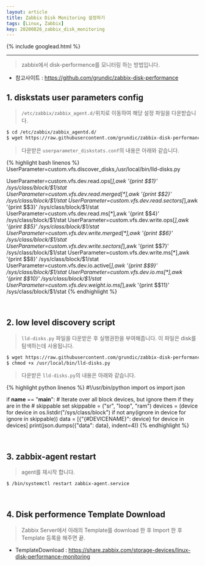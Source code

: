 ```yaml
---
layout: article
title: Zabbix Disk Monitoring 설정하기
tags: [Linux, Zabbix]
key: 20200826_zabbix_disk_monitoring
---
```


{% include googlead.html %}

---
> zabbix에서 disk-performence를 모니터링 하는 방법입니다.

- 참고사이트 : <https://github.com/grundic/zabbix-disk-performance>

## 1. diskstats user parameters config

> `/etc/zabbix/zabbix_agent.d/`위치로 이동하여 해당 설정 파일을 다운받습니다.

``` bash
$ cd /etc/zabbix/zabbix_agentd.d/
$ wget https://raw.githubusercontent.com/grundic/zabbix-disk-performance/master/userparameter_diskstats.conf -O /etc/zabbix/zabbix_agentd.d/userparameter_diskstats.conf
```
> 다운받은 `userparameter_diskstats.conf`의 내용은 아래와 같습니다.

{% highlight bash linenos %}
UserParameter=custom.vfs.discover_disks,/usr/local/bin/lld-disks.py

UserParameter=custom.vfs.dev.read.ops[*],awk '{print $$1}' /sys/class/block/$1/stat
UserParameter=custom.vfs.dev.read.merged[*],awk '{print $$2}' /sys/class/block/$1/stat
UserParameter=custom.vfs.dev.read.sectors[*],awk '{print $$3}' /sys/class/block/$1/stat
UserParameter=custom.vfs.dev.read.ms[*],awk '{print $$4}' /sys/class/block/$1/stat
UserParameter=custom.vfs.dev.write.ops[*],awk '{print $$5}' /sys/class/block/$1/stat
UserParameter=custom.vfs.dev.write.merged[*],awk '{print $$6}' /sys/class/block/$1/stat
UserParameter=custom.vfs.dev.write.sectors[*],awk '{print $$7}' /sys/class/block/$1/stat
UserParameter=custom.vfs.dev.write.ms[*],awk '{print $$8}' /sys/class/block/$1/stat
UserParameter=custom.vfs.dev.io.active[*],awk '{print $$9}' /sys/class/block/$1/stat
UserParameter=custom.vfs.dev.io.ms[*],awk '{print $$10}' /sys/class/block/$1/stat
UserParameter=custom.vfs.dev.weight.io.ms[*],awk '{print $$11}' /sys/class/block/$1/stat
{% endhighlight %}

<br>

## 2. low level discovery script

> `lld-disks.py` 파일을 다운받은 후 실행권한을 부여해줍니다. 이 파일은 disk를 탐색하는데 사용됩니다.

```bash
$ wget https://raw.githubusercontent.com/grundic/zabbix-disk-performance/master/lld-disks.py -O /usr/local/bin/lld-disks.py
$ chmod +x /usr/local/bin/lld-disks.py
```

> 다운받은 `lld-disks.py`의 내용은 아래와 같습니다.

{% highlight python linenos %}
#!/usr/bin/python
import os
import json

if __name__ == "__main__":
    # Iterate over all block devices, but ignore them if they are in the
    # skippable set
    skippable = ("sr", "loop", "ram")
    devices = (device for device in os.listdir("/sys/class/block")
               if not any(ignore in device for ignore in skippable))
    data = [{"{#DEVICENAME}": device} for device in devices]
    print(json.dumps({"data": data}, indent=4))
{% endhighlight %}  

<br>

## 3. zabbix-agent restart

> agent를 재시작 합니다.

```bash
$ /bin/systemctl restart zabbix-agent.service
```

<br>

## 4. Disk performence Template Download

> Zabbix Server에서 아래의 Template를 download 한 후 Import 한 후 Template 등록을 해주면 끝.

- TemplateDownload : <https://share.zabbix.com/storage-devices/linux-disk-performance-monitoring>
